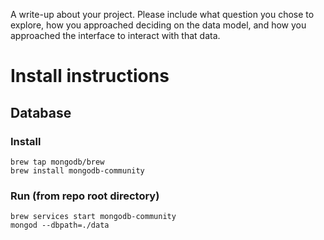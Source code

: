  A write-up about your project. Please include what question you chose to explore, how you approached deciding on the data model, and how you approached the interface to interact with that data.

# Install instructions
## Database
### Install
```
brew tap mongodb/brew
brew install mongodb-community
```
### Run (from repo root directory)
```
brew services start mongodb-community
mongod --dbpath=./data
```
